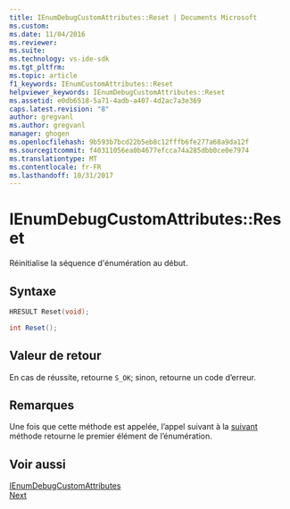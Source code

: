 ```yaml
---
title: IEnumDebugCustomAttributes::Reset | Documents Microsoft
ms.custom: 
ms.date: 11/04/2016
ms.reviewer: 
ms.suite: 
ms.technology: vs-ide-sdk
ms.tgt_pltfrm: 
ms.topic: article
f1_keywords: IEnumCustomAttributes::Reset
helpviewer_keywords: IEnumDebugCustomAttributes::Reset
ms.assetid: e0db6518-5a71-4adb-a407-4d2ac7a3e369
caps.latest.revision: "8"
author: gregvanl
ms.author: gregvanl
manager: ghogen
ms.openlocfilehash: 9b593b7bcd22b5eb8c12fffb6fe277a68a9da12f
ms.sourcegitcommit: f40311056ea0b4677efcca74a285dbb0ce0e7974
ms.translationtype: MT
ms.contentlocale: fr-FR
ms.lasthandoff: 10/31/2017
---
```

# <a name="ienumdebugcustomattributesreset"></a>IEnumDebugCustomAttributes::Reset
Réinitialise la séquence d'énumération au début.  
  
## <a name="syntax"></a>Syntaxe  
  
```cpp  
HRESULT Reset(void);  
```  
  
```csharp  
int Reset();  
```  
  
## <a name="return-value"></a>Valeur de retour  
 En cas de réussite, retourne `S_OK`; sinon, retourne un code d’erreur.  
  
## <a name="remarks"></a>Remarques  
 Une fois que cette méthode est appelée, l’appel suivant à la [suivant](../../../extensibility/debugger/reference/ienumdebugcustomattributes-next.md) méthode retourne le premier élément de l’énumération.  
  
## <a name="see-also"></a>Voir aussi  
 [IEnumDebugCustomAttributes](../../../extensibility/debugger/reference/ienumdebugcustomattributes.md)   
 [Next](../../../extensibility/debugger/reference/ienumdebugcustomattributes-next.md)